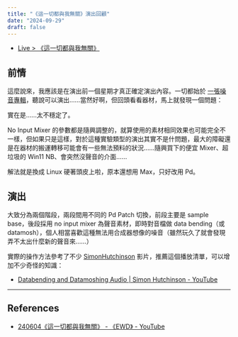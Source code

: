 ```yaml
---
title: "《這一切都與我無關》演出回顧"
date: "2024-09-29"
draft: false
---
```


- [Live > 《這一切都與我無關》](../talks/none-of-this-has-anything-to-do-with-me/)

## 前情

這麼說來，我應該是在演出前一個星期才真正確定演出內容。一切都始於 [一張噪音專輯](https://soundcloud.com/eswd/sets/w8acz2xhdnn8?si=27b0217ca32345e989298f2fa7f89daa&utm_source=clipboard&utm_medium=text&utm_campaign=social_sharing)，聽說可以演出……當然好啊，但回頭看看器材，馬上就發現一個問題：

實在是……太不穩定了。

No Input Mixer 的參數都是隨興調整的，就算使用的素材相同效果也可能完全不一樣，但如果只是這樣，對於這種實驗類型的演出其實不是什問題，最大的障礙還是在器材的搬運轉移可能會有一些無法預料的狀況……隨興買下的便宜 Mixer、超垃圾的 Win11 NB、會突然沒聲音的介面……

解法就是換成 Linux 硬著頭皮上啦，原本還想用 Max，只好改用 Pd。

## 演出

大致分為兩個階段，兩段間用不同的 Pd Patch 切換，前段主要是 sample base，後段採用 no input mixer 為聲音素材，即時對音檔做 data bending（或 datamosh），個人相當喜歡這種無法用合成器想像的噪音（雖然玩久了就會發現弄不太出什麼新的聲音來……）

實際的操作方法參考了不少 [SimonHutchinson](http://www.youtube.com/@SimonHutchinson) 影片，推薦這個播放清單，可以增加不少奇怪的知識：

- [Databending and Datamoshing Audio | Simon Hutchinson - YouTube](https://www.youtube.com/playlist?list=PL7w4cOVVxL6HfT-FoqQ1ukW2G__l0fTr6)

---

## References

- [240604《這一切都與我無關》 - 《EWD》 - YouTube](https://www.youtube.com/watch?v=VeBh8Za_ETM)
